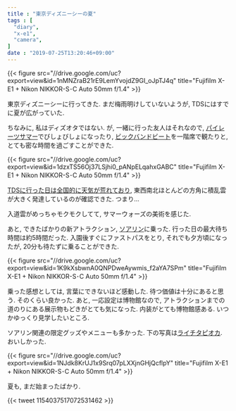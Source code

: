 ```yaml
---
title : "東京ディズニーシーの夏"
tags : [
  "diary",
  "x-e1",
  "camera",
]
date : "2019-07-25T13:20:46+09:00"
---
```


{{< figure src="//drive.google.com/uc?export=view&id=1nMNZraB21rE9LemYvojdZ9GI_oJpTJ4q" title="Fujifilm X-E1 + Nikon NIKKOR-S･C Auto 50mm f/1.4" >}}

東京ディズニーシーに行ってきた. まだ梅雨明けしていないようが, TDSにはすでに夏が広がっていた.
<!--more-->

ちなみに, 私はディズオタではない. 
が, 一緒に行った友人はそれなので, 
[パイレーツサマー](https://www.tokyodisneyresort.jp/tds/show/detail/943/)でびしょびしょになったり, 
[ビックバンドビート](https://www.tokyodisneyresort.jp/tds/show/detail/926/)を一階席で観たりと, 
とても密な時間を過ごすことができた.

{{< figure src="//drive.google.com/uc?export=view&id=1dzxTS56Oj37LSjhi0_pANpELqahxGABC" title="Fujifilm X-E1 + Nikon NIKKOR-S･C Auto 50mm f/1.4" >}}

[TDSに行った日は全国的に天気が荒れており](http://web.archive.org/web/20190725023203/https://www3.nhk.or.jp/news/html/20190724/k10012005941000.html?utm_int=news-saigai_contents_list-items_016), 東西南北ほとんどの方角に積乱雲が大きく発達しているのが確認できた. つまり...

入道雲がめっちゃモクモクしてて, サマーウォーズの美術を感じた.   

あと, できたばかりの新アトラクション, [ソアリン](https://www.tokyodisneyresort.jp/treasure/soaring/)に乗った.
行った日の最大待ち時間は約5時間だった. 
入園後すぐにファストパスをとり, 
それでも夕方頃になったが, 
20分も待たずに乗ることができた.

{{< figure src="//drive.google.com/uc?export=view&id=1K9kXsbwnA0QNPDweAywmis_f2aYA7SPm" title="Fujifilm X-E1 + Nikon NIKKOR-S･C Auto 50mm f/1.4" >}}

乗った感想としては, 言葉にできないほど感動した. 待つ価値は十分にあると思う. そのくらい良かった. 
あと, 一応設定は博物館なので, アトラクションまでの道のりにある展示物もどきがとても気になった. 
内装がとても博物館感ある. いつかゆっくり見学したいところ.

ソアリン関連の限定グッズやメニューも多かった. 下の写真は[ライチタピオカ](https://www.tokyodisneyresort.jp/menu/3748/). おいしかった.

{{< figure src="//drive.google.com/uc?export=view&id=1NJdk8KrUJ1x9Srq07pLXXjnGHjQcflpY" title="Fujifilm X-E1 + Nikon NIKKOR-S･C Auto 50mm f/1.4" >}}

夏も, まだ始まったばかり.

{{< tweet 1154037517072531462 >}}

